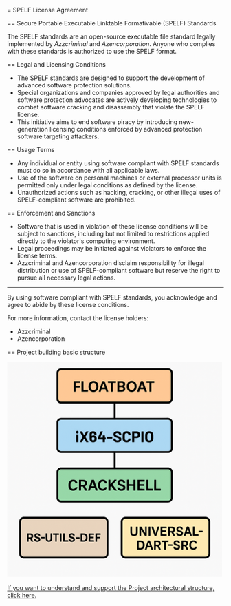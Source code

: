 = SPELF License Agreement

== Secure Portable Executable Linktable Formativable (SPELF) Standards

The SPELF standards are an open-source executable file standard legally implemented by *Azzcriminal* and *Azencorporation*. Anyone who complies with these standards is authorized to use the SPELF format.

== Legal and Licensing Conditions

* The SPELF standards are designed to support the development of advanced software protection solutions.
* Special organizations and companies approved by legal authorities and software protection advocates are actively developing technologies to combat software cracking and disassembly that violate the SPELF license.
* This initiative aims to end software piracy by introducing new-generation licensing conditions enforced by advanced protection software targeting attackers.

== Usage Terms

* Any individual or entity using software compliant with SPELF standards must do so in accordance with all applicable laws.
* Use of the software on personal machines or external processor units is permitted only under legal conditions as defined by the license.
* Unauthorized actions such as hacking, cracking, or other illegal uses of SPELF-compliant software are prohibited.

== Enforcement and Sanctions

* Software that is used in violation of these license conditions will be subject to sanctions, including but not limited to restrictions applied directly to the violator's computing environment.
* Legal proceedings may be initiated against violators to enforce the license terms.
* Azzcriminal and Azencorporation disclaim responsibility for illegal distribution or use of SPELF-compliant software but reserve the right to pursue all necessary legal actions.

----

By using software compliant with SPELF standards, you acknowledge and agree to abide by these license conditions.

For more information, contact the license holders:

* Azzcriminal
* Azencorporation


== Project building basic structure

<img src="https://raw.githubusercontent.com/Azccriminal/floatboat/main/floatboat-schema-projectv1.png" alt="Project-build" width="500"/>

[If you want to understand and support the Project architectural structure, click here.](https://raw.githubusercontent.com/Azccriminal/floatboat/main/floatboat-schema-projectv1.png)
